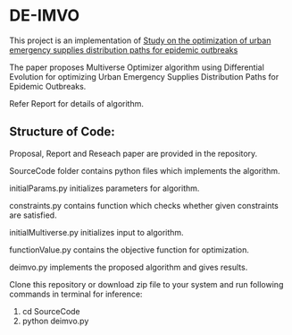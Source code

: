 # DE-IMVO
This project is an implementation of [Study on the optimization of urban emergency supplies distribution paths for epidemic outbreaks](https://www.researchgate.net/publication/361476290_Study_on_the_optimization_of_urban_emergency_supplies_distribution_paths_for_epidemic_outbreaks)

The paper proposes Multiverse Optimizer algorithm using Differential Evolution for optimizing Urban Emergency Supplies Distribution Paths for Epidemic Outbreaks.

Refer Report for details of algorithm.

## Structure of Code:

Proposal, Report and Reseach paper are provided in the repository.

SourceCode folder contains python files which implements the algorithm.

initialParams.py initializes parameters for algorithm.

constraints.py contains function which checks whether given constraints are satisfied.

initialMultiverse.py initializes input to algorithm.

functionValue.py contains the objective function for optimization.

deimvo.py implements the proposed algorithm and gives results.

Clone this repository or download zip file to your system and run following commands in terminal for inference:

1. cd SourceCode
2. python deimvo.py
